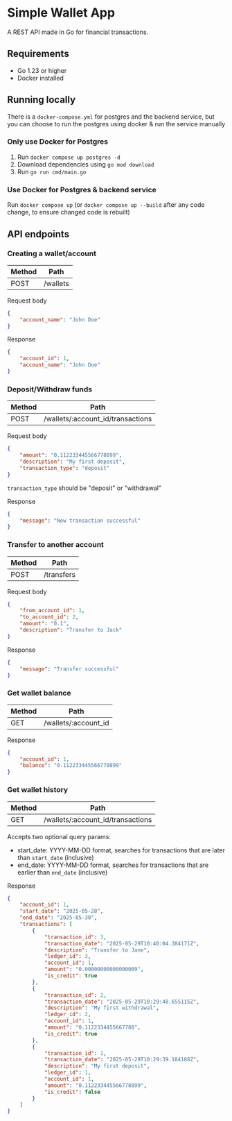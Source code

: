 # Simple Wallet App
A REST API made in Go for financial transactions.

## Requirements
- Go 1.23 or higher
- Docker installed

## Running locally
There is a `docker-compose.yml` for postgres and the backend service, but you can choose to run the postgres using docker & run the service manually

### Only use Docker for Postgres
1. Run `docker compose up postgres -d`
2. Download dependencies using `go mod download`
3. Run `go run cmd/main.go`

### Use Docker for Postgres & backend service
Run `docker compose up` (or `docker compose up --build` after any code change, to ensure changed code is rebuilt)

## API endpoints
### Creating a wallet/account
| Method | Path     |
|--------|----------|
| POST   | /wallets |

Request body
```json
{
    "account_name": "John Doe"
}
```
Response
```json
{
    "account_id": 1,
    "account_name": "John Doe"
}
```

### Deposit/Withdraw funds
| Method | Path                              |
|--------|-----------------------------------|
| POST   | /wallets/:account_id/transactions |

Request body
```json
{
    "amount": "0.112233445566778899",
    "description": "My first deposit",
    "transaction_type": "deposit"
}
```
`transaction_type` should be "deposit" or "withdrawal" 

Response
```json
{
    "message": "New transaction successful"
}
```

### Transfer to another account
| Method | Path       |
|--------|------------|
| POST   | /transfers |

Request body
```json
{
    "from_account_id": 1,
    "to_account_id": 2,
    "amount": "0.1",
    "description": "Transfer to Jack"
}
```

Response
```json
{
    "message": "Transfer successful"
}
```

### Get wallet balance
| Method | Path                 |
|--------|----------------------|
| GET    | /wallets/:account_id |

Response
```json
{
    "account_id": 1,
    "balance": "0.112233445566778899"
}
```

### Get wallet history
| Method | Path                              |
|--------|-----------------------------------|
| GET    | /wallets/:account_id/transactions |

Accepts two optional query params:
- start_date: YYYY-MM-DD format, searches for transactions that are later than `start_date` (inclusive)
- end_date: YYYY-MM-DD format, searches for transactions that are earlier than `end_date` (inclusive)

Response
```json
{
    "account_id": 1,
    "start_date": "2025-05-28",
    "end_date": "2025-05-30",
    "transactions": [
        {
            "transaction_id": 3,
            "transaction_date": "2025-05-29T10:40:04.384171Z",
            "description": "Transfer to Jane",
            "ledger_id": 3,
            "account_id": 1,
            "amount": "0.00000000000000009",
            "is_credit": true
        },
        {
            "transaction_id": 2,
            "transaction_date": "2025-05-29T10:29:48.655115Z",
            "description": "My first withdrawal",
            "ledger_id": 2,
            "account_id": 1,
            "amount": "0.1122334455667788",
            "is_credit": true
        },
        {
            "transaction_id": 1,
            "transaction_date": "2025-05-29T10:29:39.184188Z",
            "description": "My first deposit",
            "ledger_id": 1,
            "account_id": 1,
            "amount": "0.112233445566778899",
            "is_credit": false
        }
    ]
}
```